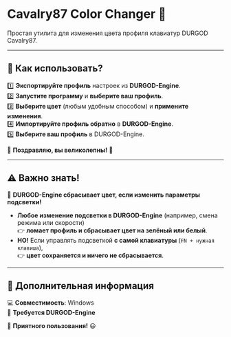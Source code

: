 # Cavalry87 Color Changer 🎨  

Простая утилита для изменения цвета профиля клавиатур DURGOD Cavalry87.  

---

## **🔹 Как использовать?**  

1️⃣ **Экспортируйте профиль** настроек из **DURGOD-Engine**.  
2️⃣ **Запустите программу** и **выберите ваш профиль**.  
3️⃣ **Выберите цвет** (любым удобным способом) и **примените изменения**.  
4️⃣ **Импортируйте профиль обратно** в **DURGOD-Engine**.  
5️⃣ **Выберите ваш профиль** в DURGOD-Engine.  

🎉 **Поздравляю, вы великолепны!** 🎉  

---

## **⚠ Важно знать!**  

🛑 **DURGOD-Engine сбрасывает цвет, если изменить параметры подсветки!**  
- **Любое изменение подсветки в DURGOD-Engine** (например, смена режима или скорости)  
  👉 **ломает профиль и сбрасывает цвет на зелёный или белый**.  
- **НО!** Если управлять подсветкой **с самой клавиатуры** (`FN + нужная клавиша`),  
  👉 **цвет сохраняется и ничего не сбрасывается**.  

---

## **📌 Дополнительная информация**  
💻 **Совместимость**: Windows  
🔧 **Требуется DURGOD-Engine**  

🚀 **Приятного пользования!** 😃
